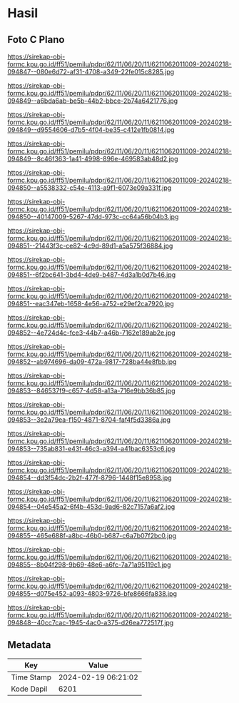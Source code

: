 # Hasil

## Foto C Plano

https://sirekap-obj-formc.kpu.go.id/ff51/pemilu/pdpr/62/11/06/20/11/6211062011009-20240218-094847--080e6d72-af31-4708-a349-22fe015c8285.jpg

https://sirekap-obj-formc.kpu.go.id/ff51/pemilu/pdpr/62/11/06/20/11/6211062011009-20240218-094849--a6bda6ab-be5b-44b2-bbce-2b74a6421776.jpg

https://sirekap-obj-formc.kpu.go.id/ff51/pemilu/pdpr/62/11/06/20/11/6211062011009-20240218-094849--d9554606-d7b5-4f04-be35-c412e1fb0814.jpg

https://sirekap-obj-formc.kpu.go.id/ff51/pemilu/pdpr/62/11/06/20/11/6211062011009-20240218-094849--8c46f363-1a41-4998-896e-469583ab48d2.jpg

https://sirekap-obj-formc.kpu.go.id/ff51/pemilu/pdpr/62/11/06/20/11/6211062011009-20240218-094850--a5538332-c54e-4113-a9f1-6073e09a331f.jpg

https://sirekap-obj-formc.kpu.go.id/ff51/pemilu/pdpr/62/11/06/20/11/6211062011009-20240218-094850--40147009-5267-47dd-973c-cc64a56b04b3.jpg

https://sirekap-obj-formc.kpu.go.id/ff51/pemilu/pdpr/62/11/06/20/11/6211062011009-20240218-094851--21443f3c-ce82-4c9d-89d1-a5a575f36884.jpg

https://sirekap-obj-formc.kpu.go.id/ff51/pemilu/pdpr/62/11/06/20/11/6211062011009-20240218-094851--6f2bc641-3bd4-4de9-b487-4d3a1b0d7b46.jpg

https://sirekap-obj-formc.kpu.go.id/ff51/pemilu/pdpr/62/11/06/20/11/6211062011009-20240218-094851--eac347eb-1658-4e56-a752-e29ef2ca7920.jpg

https://sirekap-obj-formc.kpu.go.id/ff51/pemilu/pdpr/62/11/06/20/11/6211062011009-20240218-094852--4e724d4c-fce3-44b7-a46b-7162e189ab2e.jpg

https://sirekap-obj-formc.kpu.go.id/ff51/pemilu/pdpr/62/11/06/20/11/6211062011009-20240218-094852--ab974696-da09-472a-9817-728ba44e8fbb.jpg

https://sirekap-obj-formc.kpu.go.id/ff51/pemilu/pdpr/62/11/06/20/11/6211062011009-20240218-094853--846537f9-c657-4d58-a13a-716e9bb36b85.jpg

https://sirekap-obj-formc.kpu.go.id/ff51/pemilu/pdpr/62/11/06/20/11/6211062011009-20240218-094853--3e2a79ea-f150-4871-8704-faf4f5d3386a.jpg

https://sirekap-obj-formc.kpu.go.id/ff51/pemilu/pdpr/62/11/06/20/11/6211062011009-20240218-094853--735ab831-e43f-46c3-a394-a41bac6353c6.jpg

https://sirekap-obj-formc.kpu.go.id/ff51/pemilu/pdpr/62/11/06/20/11/6211062011009-20240218-094854--dd3f54dc-2b2f-477f-8796-1448f15e8958.jpg

https://sirekap-obj-formc.kpu.go.id/ff51/pemilu/pdpr/62/11/06/20/11/6211062011009-20240218-094854--04e545a2-6f4b-453d-9ad6-82c7157a6af2.jpg

https://sirekap-obj-formc.kpu.go.id/ff51/pemilu/pdpr/62/11/06/20/11/6211062011009-20240218-094855--465e688f-a8bc-46b0-b687-c6a7b07f2bc0.jpg

https://sirekap-obj-formc.kpu.go.id/ff51/pemilu/pdpr/62/11/06/20/11/6211062011009-20240218-094855--8b04f298-9b69-48e6-a6fc-7a71a95119c1.jpg

https://sirekap-obj-formc.kpu.go.id/ff51/pemilu/pdpr/62/11/06/20/11/6211062011009-20240218-094855--d075e452-a093-4803-9726-bfe8666fa838.jpg

https://sirekap-obj-formc.kpu.go.id/ff51/pemilu/pdpr/62/11/06/20/11/6211062011009-20240218-094848--40cc7cac-1945-4ac0-a375-d26ea772517f.jpg


## Metadata

| Key        | Value               |
| ---------- | ------------------- |
| Time Stamp | 2024-02-19 06:21:02 |
| Kode Dapil | 6201                |



